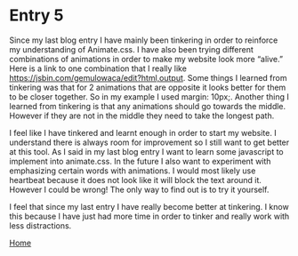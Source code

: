 # Entry 5

Since my last blog entry I have mainly been tinkering in order to reinforce my understanding of Animate.css. I have also been trying different combinations of animations in order to make my website look more “alive.” Here is a link to one combination that I really like https://jsbin.com/gemulowaca/edit?html,output. Some things I learned from tinkering was that for 2 animations that are opposite it looks better for them to be closer together. So in my example I used  margin: 10px;. Another thing I learned from tinkering is that any animations should go towards the middle. However if they are not in the middle they need to take the longest path. 

I feel like I have tinkered and learnt enough in order to start my website. I understand there is always room for improvement so I still want to get better at this tool. As I said in my last blog entry I want to learn some javascript to implement into animate.css. In the future I also want to experiment with emphasizing certain words with animations. I would most likely use heartbeat because it does not look like it will block the text around it. However I could be wrong! The only way to find out is to try it yourself. 

I feel that since my last entry I have really become better at tinkering. I know this because I have just had more time in order to tinker and really work with less distractions.

[Home](../README.md)